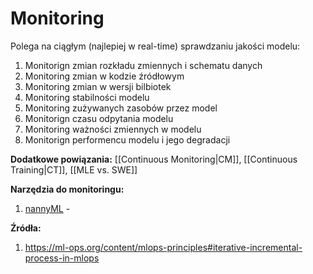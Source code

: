 # Monitoring

Polega na ciągłym (najlepiej w real-time) sprawdzaniu jakości modelu:

1. Monitorign zmian rozkładu zmiennych i schematu danych
2. Monitoring zmian w kodzie źródłowym
3. Monitoring zmian w wersji bilbiotek
4. Monitoring stabilności modelu
5. Monitoring zużywanych zasobów przez model
6. Monitorign czasu odpytania modelu
7. Monitoring ważności zmiennych w modelu
8. Monitorign performencu modelu i jego degradacji

**Dodatkowe powiązania:**
[[Continuous Monitoring|CM]], [[Continuous Training|CT]], [[MLE vs. SWE]]

**Narzędzia do monitoringu:**
1. [nannyML](https://www.nannyml.com/) - 

**Źródła:**
1. https://ml-ops.org/content/mlops-principles#iterative-incremental-process-in-mlops